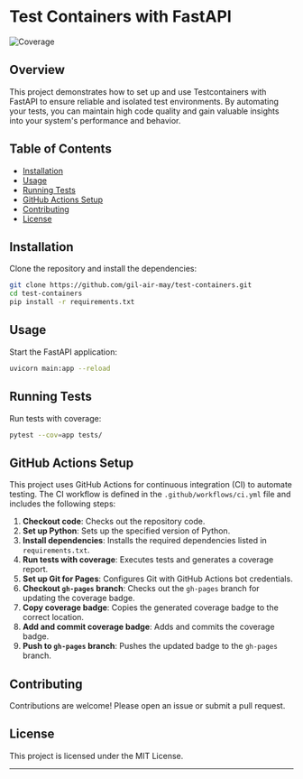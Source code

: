 # Test Containers with FastAPI

![Coverage](https://gil-air-may.github.io/test-containers/coverage.svg)

## Overview

This project demonstrates how to set up and use Testcontainers with FastAPI to ensure reliable and isolated test environments. By automating your tests, you can maintain high code quality and gain valuable insights into your system's performance and behavior.

## Table of Contents
- [Installation](#installation)
- [Usage](#usage)
- [Running Tests](#running-tests)
- [GitHub Actions Setup](#github-actions-setup)
- [Contributing](#contributing)
- [License](#license)

## Installation

Clone the repository and install the dependencies:

```bash
git clone https://github.com/gil-air-may/test-containers.git
cd test-containers
pip install -r requirements.txt
```

## Usage

Start the FastAPI application:

```bash
uvicorn main:app --reload
```

## Running Tests

Run tests with coverage:

```bash
pytest --cov=app tests/
```

## GitHub Actions Setup

This project uses GitHub Actions for continuous integration (CI) to automate testing. The CI workflow is defined in the `.github/workflows/ci.yml` file and includes the following steps:

1. **Checkout code**: Checks out the repository code.
2. **Set up Python**: Sets up the specified version of Python.
3. **Install dependencies**: Installs the required dependencies listed in `requirements.txt`.
4. **Run tests with coverage**: Executes tests and generates a coverage report.
5. **Set up Git for Pages**: Configures Git with GitHub Actions bot credentials.
6. **Checkout `gh-pages` branch**: Checks out the `gh-pages` branch for updating the coverage badge.
7. **Copy coverage badge**: Copies the generated coverage badge to the correct location.
8. **Add and commit coverage badge**: Adds and commits the coverage badge.
9. **Push to `gh-pages` branch**: Pushes the updated badge to the `gh-pages` branch.

## Contributing

Contributions are welcome! Please open an issue or submit a pull request.

## License

This project is licensed under the MIT License.

---
